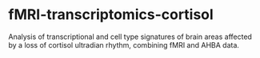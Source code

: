 # fMRI-transcriptomics-cortisol
Analysis of transcriptional and cell type signatures of brain areas affected by a loss of cortisol ultradian rhythm, combining fMRI and AHBA data.
